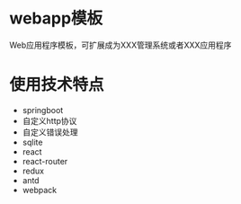 # webapp模板
Web应用程序模板，可扩展成为XXX管理系统或者XXX应用程序
# 使用技术特点
+ springboot
+ 自定义http协议
+ 自定义错误处理
+ sqlite
+ react
+ react-router
+ redux
+ antd
+ webpack
